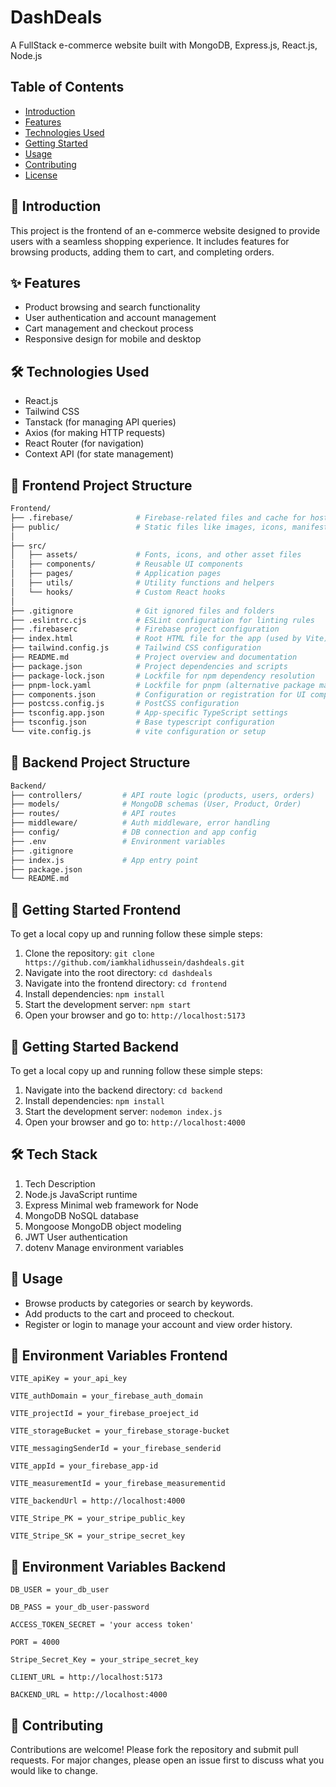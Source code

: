 # DashDeals

A FullStack e-commerce website built with MongoDB, Express.js, React.js, Node.js

## Table of Contents

- [Introduction](#introduction)
- [Features](#features)
- [Technologies Used](#technologies-used)
- [Getting Started](#getting-started)
- [Usage](#usage)
- [Contributing](#contributing)
- [License](#license)

## 📖 Introduction

This project is the frontend of an e-commerce website designed to provide users with a seamless shopping experience. It includes features for browsing products, adding them to cart, and completing orders.

## ✨ Features

- Product browsing and search functionality
- User authentication and account management
- Cart management and checkout process
- Responsive design for mobile and desktop

## 🛠️ Technologies Used

- React.js
- Tailwind CSS
- Tanstack (for managing API queries)
- Axios (for making HTTP requests)
- React Router (for navigation)
- Context API (for state management)

## 📁 Frontend Project Structure

```bash
Frontend/
├── .firebase/              # Firebase-related files and cache for hosting
├── public/                 # Static files like images, icons, manifest, etc.
│
├── src/
│   ├── assets/             # Fonts, icons, and other asset files
│   ├── components/         # Reusable UI components
│   ├── pages/              # Application pages
│   ├── utils/              # Utility functions and helpers
│   └── hooks/              # Custom React hooks
│
├── .gitignore              # Git ignored files and folders
├── .eslintrc.cjs           # ESLint configuration for linting rules
├── .firebaserc             # Firebase project configuration
├── index.html              # Root HTML file for the app (used by Vite)
├── tailwind.config.js      # Tailwind CSS configuration
├── README.md               # Project overview and documentation
├── package.json            # Project dependencies and scripts
├── package-lock.json       # Lockfile for npm dependency resolution
├── pnpm-lock.yaml          # Lockfile for pnpm (alternative package manager)
├── components.json         # Configuration or registration for UI components
├── postcss.config.js       # PostCSS configuration
├── tsconfig.app.json       # App-specific TypeScript settings
├── tsconfig.json           # Base typescript configuration
└── vite.config.js          # vite configuration or setup
```

## 📁 Backend Project Structure

```bash
Backend/
├── controllers/         # API route logic (products, users, orders)
├── models/              # MongoDB schemas (User, Product, Order)
├── routes/              # API routes
├── middleware/          # Auth middleware, error handling
├── config/              # DB connection and app config
├── .env                 # Environment variables
├── .gitignore
├── index.js             # App entry point
├── package.json
└── README.md
```


## 🚀 Getting Started Frontend

To get a local copy up and running follow these simple steps:

1. Clone the repository: ```git clone https://github.com/iamkhalidhussein/dashdeals.git```
2. Navigate into the root directory: ```cd dashdeals```
3. Navigate into the frontend directory: ```cd frontend```
4. Install dependencies: `npm install`
5. Start the development server: ```npm start```
6. Open your browser and go to: ```http://localhost:5173```


## 🚀 Getting Started Backend

To get a local copy up and running follow these simple steps:

1. Navigate into the backend directory: ```cd backend```
2. Install dependencies: `npm install`
3. Start the development server: ```nodemon index.js```
4. Open your browser and go to: ```http://localhost:4000```

## 🛠 Tech Stack
1. Tech	    Description
2. Node.js	    JavaScript runtime
3. Express	    Minimal web framework for Node
4. MongoDB	    NoSQL database
5. Mongoose	MongoDB object modeling
6. JWT	User    authentication
7. dotenv	    Manage environment variables

## 🧩 Usage

- Browse products by categories or search by keywords.
- Add products to the cart and proceed to checkout.
- Register or login to manage your account and view order history.

## 🔐 Environment Variables Frontend
```
VITE_apiKey = your_api_key
```
```
VITE_authDomain = your_firebase_auth_domain
```
```
VITE_projectId = your_firebase_proeject_id
```
```
VITE_storageBucket = your_firebase_storage-bucket
```
```
VITE_messagingSenderId = your_firebase_senderid
```
```
VITE_appId = your_firebase_app-id
```
```
VITE_measurementId = your_firebase_measurementid
```
```
VITE_backendUrl = http://localhost:4000
```
```
VITE_Stripe_PK = your_stripe_public_key
```
```
VITE_Stripe_SK = your_stripe_secret_key
```

## 🔐 Environment Variables Backend

```
DB_USER = your_db_user
```
```
DB_PASS = your_db_user-password
```
```
ACCESS_TOKEN_SECRET = 'your access token'
```
```
PORT = 4000
```
```
Stripe_Secret_Key = your_stripe_secret_key
```
```
CLIENT_URL = http://localhost:5173
```
```
BACKEND_URL = http://localhost:4000
```

## 🤝 Contributing

Contributions are welcome! Please fork the repository and submit pull requests. For major changes, please open an issue first to discuss what you would like to change.